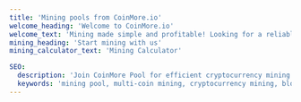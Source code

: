 ```yaml
---
title: 'Mining pools from CoinMore.io'
welcome_heading: 'Welcome to CoinMore.io'
welcome_text: 'Mining made simple and profitable! Looking for a reliable pool with low fees? Want stability and transparent statistics? You’ve found it! CoinMore.io offers everything for efficient mining, with a supportive community and tech support ready to help. Earn more with lower costs.'
mining_heading: 'Start mining with us'
mining_calculator_text: 'Mining Calculator'

SEO:
  description: 'Join CoinMore Pool for efficient cryptocurrency mining. Our advanced and reliable mining pool ensures high profitability, stability, and security.'
  keywords: 'mining pool, multi-coin mining, cryptocurrency mining, blockchain, CoinMore Pool, Alephium mining, Raptoreum mining, crypto mining, digital currency mining, decentralized mining, altcoin mining, secure mining, profitable mining'
---
```

